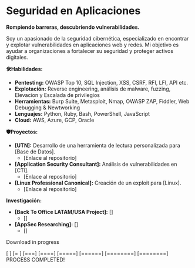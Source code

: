 # **Seguridad en Aplicaciones** ️

**Rompiendo barreras, descubriendo vulnerabilidades.**

Soy un apasionado de la seguridad cibernética, especializado en encontrar y explotar vulnerabilidades en aplicaciones web y redes. Mi objetivo es ayudar a organizaciones a fortalecer su seguridad y proteger activos digitales.

**🛠️Habilidades:**
* **Pentesting:** OWASP Top 10, SQL Injection, XSS, CSRF, RFI, LFI, API etc.
* **Explotación:** Reverse engineering, análisis de malware, fuzzing, Elevacion y Escalada de privilegios
* **Herramientas:** Burp Suite, Metasploit, Nmap, OWASP ZAP, Fiddler, Web Debugging & Newtworking
* **Lenguajes:** Python, Ruby, Bash, PowerShell, JavaScript
* **Cloud:** AWS, Azure, GCP, Oracle

**🛡️Proyectos:**
* **[UTN]:** Desarrollo de una herramienta de lectura personalizada para [Base de Datos].
    * [Enlace al repositorio]
* **[Application Security Consultant]:** Análisis de vulnerabilidades en [CTI].
    * [Enlace al repositorio]
* **[Linux Professional Canonical]:** Creación de un exploit para [Linux].
    * [Enlace al repositorio]

**Investigación:**
* **[Back To Office LATAM/USA Project]:** []
    * []
* **[AppSec Researching]:** []
    * []



Download in progress

[   ]
 [=  ]
  [===]
   [====]
    [=====]
     [======]
      [========]
       [========]
        PROCESS COMPLETED!
